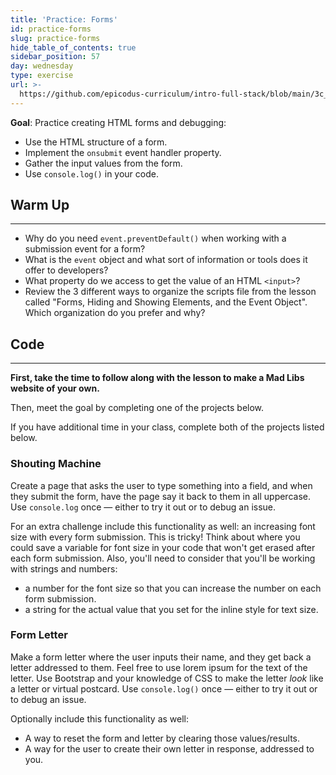 ```yaml
---
title: 'Practice: Forms'
id: practice-forms
slug: practice-forms
hide_table_of_contents: true
sidebar_position: 57
day: wednesday
type: exercise
url: >-
  https://github.com/epicodus-curriculum/intro-full-stack/blob/main/3c_classwork_practice_forms.md
---
```


**Goal**: Practice creating HTML forms and debugging:

* Use the HTML structure of a form.
* Implement the `onsubmit` event handler property.
* Gather the input values from the form.
* Use `console.log()` in your code.

## Warm Up
---

* Why do you need `event.preventDefault()` when working with a submission event for a form?
* What is the `event` object and what sort of information or tools does it offer to developers?
* What property do we access to get the value of an HTML `<input>`?
* Review the 3 different ways to organize the scripts file from the lesson called "Forms, Hiding and Showing Elements, and the Event Object". Which organization do you prefer and why?

## Code
---

**First, take the time to follow along with the lesson to make a Mad Libs website of your own.** 

Then, meet the goal by completing one of the projects below. 

If you have additional time in your class, complete both of the projects listed below.

### Shouting Machine

Create a page that asks the user to type something into a field, and when they submit the form, have the page say it back to them in all uppercase. Use `console.log` once — either to try it out or to debug an issue.

For an extra challenge include this functionality as well: an increasing font size with every form submission. This is tricky! Think about where you could save a variable for font size in your code that won't get erased after each form submission. Also, you'll need to consider that you'll be working with strings and numbers:

* a number for the font size so that you can increase the number on each form submission.
* a string for the actual value that you set for the inline style for text size.

### Form Letter

Make a form letter where the user inputs their name, and they get back a letter addressed to them. Feel free to use lorem ipsum for the text of the letter. Use Bootstrap and your knowledge of CSS to make the letter _look_ like a letter or virtual postcard. Use `console.log()` once — either to try it out or to debug an issue.

Optionally include this functionality as well:

* A way to reset the form and letter by clearing those values/results.
* A way for the user to create their own letter in response, addressed to you.
